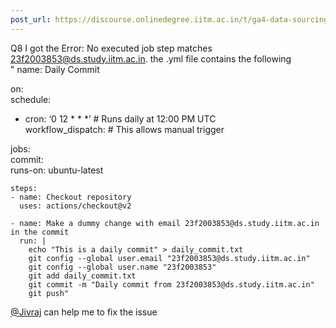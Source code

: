 ```yaml
---
post_url: https://discourse.onlinedegree.iitm.ac.in/t/ga4-data-sourcing-discussion-thread-tds-jan-2025/165959/25
---
```

Q8 I got the Error: No executed job step matches 23f2003853@ds.study.iitm.ac.in. the .yml file contains the following  
" name: Daily Commit

on:  
schedule:  
- cron: ‘0 12 \* \* \*’ # Runs daily at 12:00 PM UTC  
workflow\_dispatch: # This allows manual trigger

jobs:  
commit:  
runs-on: ubuntu-latest

```
steps:
- name: Checkout repository
  uses: actions/checkout@v2

- name: Make a dummy change with email 23f2003853@ds.study.iitm.ac.in in the commit
  run: |
    echo "This is a daily commit" > daily_commit.txt
    git config --global user.email "23f2003853@ds.study.iitm.ac.in"
    git config --global user.name "23f2003853"
    git add daily_commit.txt
    git commit -m "Daily commit from 23f2003853@ds.study.iitm.ac.in"
    git push"

```

[@Jivraj](/u/jivraj) can help me to fix the issue